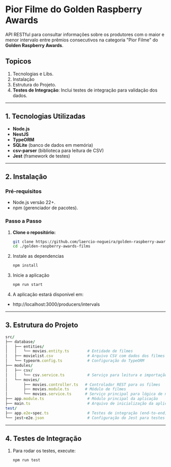 # Pior Filme do Golden Raspberry Awards

API RESTful para consultar informações sobre os produtores com o maior e menor intervalo entre prêmios consecutivos na categoria "Pior Filme" do **Golden Raspberry Awards**.

## **Topicos**
1. Tecnologias e Libs.
2. Instalação
3. Estrutura do Projeto.
4. **Testes de Integração**: Inclui testes de integração para validação dos dados.

---

## **1. Tecnologias Utilizadas**
- **Node.js**
- **NestJS**
- **TypeORM**
- **SQLite** (banco de dados em memória)
- **csv-parser** (biblioteca para leitura de CSV)
- **Jest** (framework de testes)

---

## **2. Instalação**

### **Pré-requisitos**
- Node.js versão 22+.
- npm (gerenciador de pacotes).

### **Passo a Passo**

1. **Clone o repositório:**
   ```bash
   git clone https://github.com/laercio-nogueira/golden-raspberry-awards-films.git
   cd ./golden-raspberry-awards-films
   ```

2. Instale as dependencias
   ```bash
   npm install

3. Inicie a aplicação
   ```bash
   npm run start

4. A aplicação estará disponível em:
- http://localhost:3000/producers/intervals

---

## **3. Estrutura do Projeto**
```ruby
src/
├── database/
│   ├── entities/
│   │   └── movies.entity.ts        # Entidade de filmes
│   ├── movielist.csv               # Arquivo CSV com dados dos filmes
│   └── typeorm.config.ts           # Configuração do TypeORM
├── modules/
│   ├── csv/
│   │   └── csv.service.ts          # Serviço para leitura e importação do CSV
│   └── movies/
│       ├── movies.controller.ts   # Controlador REST para os filmes
│       ├── movies.module.ts       # Módulo de filmes
│       └── movies.service.ts      # Serviço principal para lógica de negócio
├── app.module.ts                   # Módulo principal da aplicação
├── main.ts                         # Arquivo de inicialização da aplicação
test/
├── app.e2e-spec.ts                 # Testes de integração (end-to-end)
└── jest-e2e.json                   # Configuração do Jest para testes e2e
```

---

## **4. Testes de Integração**
1. Para rodar os testes, execute:
   ```bash
   npm run test

